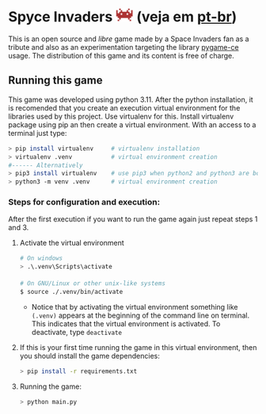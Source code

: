 # Spyce Invaders <img src=./res/img/icon.png height="27" width="35"> (veja em [pt-br](./README.md))

This is an open source and *libre* game made by a Space Invaders fan as a tribute and also as an experimentation
targeting the library [pygame-ce](https://pyga.me/) usage. The distribution of this game and its content is free of charge.

## Running this game

This game was developed using python 3.11. After the python installation, it is recomended that you create
an execution virtual environment for the libraries used by this project. Use virtualenv for this.
Install virtualenv package using pip an then create a virtual environment. With an access to a terminal just type:

```bash
> pip install virtualenv     # virtualenv installation
> virtualenv .venv           # virtual environment creation
#------ Alternatively
> pip3 install virtualenv    # use pip3 when python2 and python3 are both available in the system
> python3 -m venv .venv      # virtual environment creation
```

### Steps for configuration and execution:

After the first execution if you want to run the game again just repeat steps 1 and 3.

1. Activate the virtual environment

    ```bash
    # On windows
    > .\.venv\Scripts\activate
    
    # On GNU/Linux or other unix-like systems
    $ source ./.venv/bin/activate
    ```

    * Notice that by activating the virtual environment something like `(.venv)` appears at the beginning of the
      command line on terminal. This indicates that the virtual environment is activated. To deactivate, type `deactivate`
      
2. If this is your first time running the game in this virtual environment, then you should install the game dependencies:

    ```bash
    > pip install -r requirements.txt
    ```

3. Running the game:

    ```bash
    > python main.py
    ```
